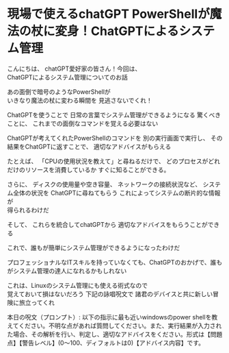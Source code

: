 # 現場で使えるchatGPT PowerShellが魔法の杖に変身！ChatGPTによるシステム管理

こんにちは、
chatGPT愛好家の皆さん！今回は、  
ChatGPTによるシステム管理についてのお話

あの面倒で暗号のようなPowerShellが  
いきなり魔法の杖に変わる瞬間を
見逃さないでくれ！

ChatGPTを使うことで
日常の言葉でシステム管理ができるようになる
驚くべきことに、
これまでの面倒なコマンドを覚える必要はない

ChatGPTが考えてくれたPowerShellのコマンドを
別の実行画面で実行し、
その結果をChatGPTに返すことで、
適切なアドバイスがもらえる

たとえば、
「CPUの使用状況を教えて」と尋ねるだけで、
どのプロセスがどれだけのリソースを消費しているか
すぐに知ることができる。

さらに、
ディスクの使用量や空き容量、
ネットワークの接続状況など、
システム全体の状況を
ChatGPTに尋ねてもらう
これによってシステムの断片的な情報が  
得られるわけだ

そして、
これらを統合してchatGPTから
適切なアドバイスをもらうことができる

これで、誰もが簡単にシステム管理ができるようになったわけだ

プロフェッショナルなITスキルを持っていなくても、ChatGPTのおかげで、誰もがシステム管理の達人になれるかもしれない

これは、Linuxのシステム管理にも使える術式なので  
覚えておいて損はないだろう
下記の詠唱呪文で
諸君のデバイスと共に新しい冒険に旅立ってくれ

本日の呪文（プロンプト）:
以下の指示に最も近いwindowsのpower shellを教えてください。不明な点があれば質問してください。また、実行結果が入力された場合、その解析を行い、判定し、適切なアドバイスをください。形式は【問題点】【警告レベル】(0～100、ディフォルトは0)【アドバイス内容】です。